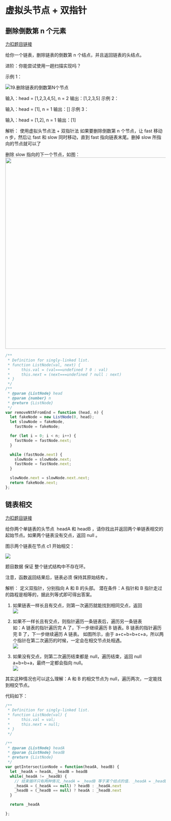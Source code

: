 # 虚拟头节点 + 双指针

## 删除倒数第 n 个元素

[力扣题目链接](https://leetcode-cn.com/problems/remove-nth-node-from-end-of-list/)

给你一个链表，删除链表的倒数第 n 个结点，并且返回链表的头结点。

进阶：你能尝试使用一趟扫描实现吗？

示例 1：

![19.删除链表的倒数第N个节点](https://img-blog.csdnimg.cn/20210510085957392.png)

输入：head = [1,2,3,4,5], n = 2
输出：[1,2,3,5]
示例 2：

输入：head = [1], n = 1
输出：[]
示例 3：

输入：head = [1,2], n = 1
输出：[1]

解析：
使用虚拟头节点法 + 双指针法
如果要删除倒数第 n 个节点，让 fast 移动 n 步，然后让 fast 和 slow 同时移动，直到 fast 指向链表末尾。删掉 slow 所指向的节点就可以了

删除 slow 指向的下一个节点，如图：
<img src='https://code-thinking.cdn.bcebos.com/pics/19.%E5%88%A0%E9%99%A4%E9%93%BE%E8%A1%A8%E7%9A%84%E5%80%92%E6%95%B0%E7%AC%ACN%E4%B8%AA%E8%8A%82%E7%82%B93.png' width=600> </img></div>

```js
/**
 * Definition for singly-linked list.
 * function ListNode(val, next) {
 *     this.val = (val===undefined ? 0 : val)
 *     this.next = (next===undefined ? null : next)
 * }
 */
/**
 * @param {ListNode} head
 * @param {number} n
 * @return {ListNode}
 */
var removeNthFromEnd = function (head, n) {
  let fakeNode = new ListNode(0, head);
  let slowNode = fakeNode,
    fastNode = fakeNode;

  for (let i = 0; i < n; i++) {
    fastNode = fastNode.next;
  }

  while (fastNode.next) {
    slowNode = slowNode.next;
    fastNode = fastNode.next;
  }

  slowNode.next = slowNode.next.next;
  return fakeNode.next;
};
```

## 链表相交

[力扣题目链接](https://leetcode-cn.com/problems/intersection-of-two-linked-lists-lcci/)

给你两个单链表的头节点  headA 和 headB ，请你找出并返回两个单链表相交的起始节点。如果两个链表没有交点，返回 null 。

图示两个链表在节点 c1 开始相交：

![](https://code-thinking-1253855093.file.myqcloud.com/pics/20211219221657.png)

题目数据 保证 整个链式结构中不存在环。

注意，函数返回结果后，链表必须 保持其原始结构 。

解析：
定义双指针，分别指向 A 和 B 的头部。
潜在条件：A 指针和 B 指针走过的路程是相等的，据此列等式即可得出答案。

1. 如果链表一样长且有交点，则第一次遍历就能找到相同交点，返回 <br/>
   ![](https://cdn.jsdelivr.net/gh/DevinLin000/imgBed/img/202203142227354.png)

2. 如果不一样长且有交点，则指针遍历一条链表后，遍历另一条链表  
   如：A 链表的指针遍历完 A 了，下一步继续遍历 B 链表。B 链表的指针遍历完 B 了，下一步继续遍历 A 链表。
   如图所示，由于 a+c+b=b+c+a，所以两个指针在第二次遍历的时候，一定会在相交节点处相遇。<br/>
   ![](https://cdn.jsdelivr.net/gh/DevinLin000/imgBed/img/202203142227855.png)

3. 如果没有交点，则第二次遍历结束都是 null，遍历结束，返回 null  
   a+b=b+a，最终一定都会指向 null。<br/>
   ![](https://cdn.jsdelivr.net/gh/DevinLin000/imgBed/img/202203142228395.png)

其实这种情况也可以这么理解：A 和 B 的相交节点为 null，遍历两次，一定能找到相交节点。

代码如下：

```JavaScript
/**
 * Definition for singly-linked list.
 * function ListNode(val) {
 *     this.val = val;
 *     this.next = null;
 * }
 */

/**
 * @param {ListNode} headA
 * @param {ListNode} headB
 * @return {ListNode}
 */
var getIntersectionNode = function(headA, headB) {
  let _headA = headA, _headB = headB
  while(_headA != _headB) {
    // 结束循环只有两种情况,_headA = _headB 等于某个结点的值. _headA = _headB 等于null
    _headA = (_headA == null) ? headB : _headA.next
    _headB = (_headB == null) ? headA : _headB.next
  }

  return _headA

};
```
